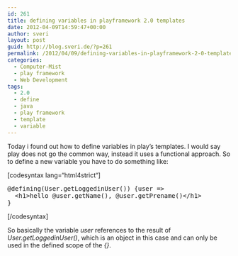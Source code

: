 ```yaml
---
id: 261
title: defining variables in playframework 2.0 templates
date: 2012-04-09T14:59:47+00:00
author: sveri
layout: post
guid: http://blog.sveri.de/?p=261
permalink: /2012/04/09/defining-variables-in-playframework-2-0-templates/
categories:
  - Computer-Mist
  - play framework
  - Web Development
tags:
  - 2.0
  - define
  - java
  - play framework
  - template
  - variable
---
```

Today i found out how to define variables in play&#8217;s templates. I would say play does not go the common way, instead it uses a functional approach. So to define a new variable you have to do something like:

[codesyntax lang=&#8220;html4strict&#8220;]

<pre>@defining(User.getLoggedinUser()) {user =&gt;
  &lt;h1&gt;hello @user.getName(), @user.getPrename()&lt;/h1&gt;
}</pre>

[/codesyntax]

So basically the variable _user_ references to the result of _User.getLoggedinUser()_, which is an object in this case and can only be used in the defined scope of the _{}_.

&nbsp;